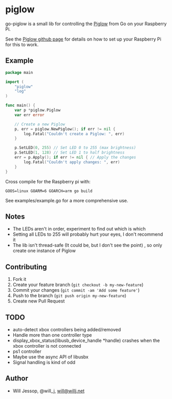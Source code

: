 # piglow

go-piglow is a small lib for controlling the [Piglow](http://shop.pimoroni.com/products/piglow) from Go on your Raspberry Pi.

See the [Piglow github page](https://github.com/pimoroni/piglow) for details on how to set up your Raspberry Pi for this to work.

## Example

````go
package main

import (
	"piglow"
	"log"
)

func main() {
	var p *piglow.Piglow
	var err error

	// Create a new Piglow
	p, err = piglow.NewPiglow(); if err != nil {
		log.Fatal("Couldn't create a Piglow: ", err)
	}

	p.SetLED(0, 255) // Set LED 0 to 255 (max brightness)
	p.SetLED(1, 128) // Set LED 1 to half brightness
	err = p.Apply(); if err != nil { // Apply the changes
		log.Fatal("Couldn't apply changes: ", err)
	}
}
````

Cross compile for the Raspberry pi with:

````GOOS=linux GOARM=6 GOARCH=arm go build````

See examples/example.go for a more comprehensive use.

## Notes

- The LEDs aren't in order, experiment to find out which is which
- Setting all LEDs to 255 will probably hurt your eyes, I don't recommend it
- The lib isn't thread-safe (It could be, but I don't see the point) , so only create one instance of Piglow

## Contributing

1. Fork it
2. Create your feature branch (`git checkout -b my-new-feature`)
3. Commit your changes (`git commit -am 'Add some feature'`)
4. Push to the branch (`git push origin my-new-feature`)
5. Create new Pull Request

## TODO

- auto-detect xbox controllers being added/removed
- Handle more than one controller type
- display_xbox_status(libusb_device_handle *handle) crashes when the xbox controller is not connected
- ps1 controller
- Maybe use the async API of libusbx
- Signal handling is kind of odd

## Author

* Will Jessop, @will_j, will@willj.net